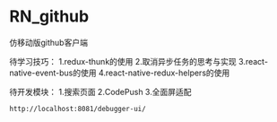 # RN_github
仿移动版github客户端

待学习技巧：
    1.redux-thunk的使用
    2.取消异步任务的思考与实现
    3.react-native-event-bus的使用
    4.react-native-redux-helpers的使用

待开发模块：
    1.搜索页面
    2.CodePush
    3.全面屏适配

    http://localhost:8081/debugger-ui/
